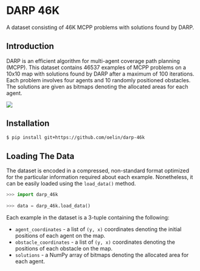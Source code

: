 # DARP 46K

A dataset consisting of 46K MCPP problems with solutions found by DARP.


## Introduction

DARP is an efficient algorithm for multi-agent coverage path planning (MCPP). This dataset contains 46537 examples of MCPP problems on a 10x10 map with solutions found by DARP after a maximum of 100 iterations. Each problem involves four agents and 10 randomly positioned obstacles. The solutions are given as bitmaps denoting the allocated areas for each agent.

<img src='https://github.com/alice-st/DARP/raw/main/images/STC.png'>


## Installation

```sh
$ pip install git+https://github.com/oelin/darp-46k
```

## Loading The Data

The dataset is encoded in a compressed, non-standard format optimized for the particular information required about each example. Nonetheless, it can be easily loaded using the `load_data()` method.


```py
>>> import darp_46k
 
>>> data = darp_46k.load_data()
```

Each example in the dataset is a 3-tuple containing the following:

* `agent_coordinates` - a list of `(y, x)` coordinates denoting the initial positions of each agent on the map.
* `obstacle_coordinates` - a list of `(y, x)` coordinates denoting the positions of each obstacle on the map.
* `solutions` - a NumPy array of bitmaps denoting the allocated area for each agent.
